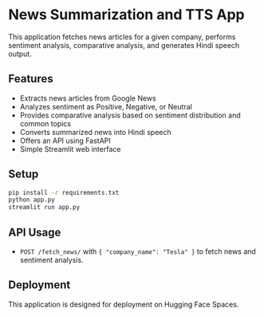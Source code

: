 # News Summarization and TTS App

This application fetches news articles for a given company, performs sentiment analysis, comparative analysis, and generates Hindi speech output.

## Features
- Extracts news articles from Google News
- Analyzes sentiment as Positive, Negative, or Neutral
- Provides comparative analysis based on sentiment distribution and common topics
- Converts summarized news into Hindi speech
- Offers an API using FastAPI
- Simple Streamlit web interface

## Setup
```sh
pip install -r requirements.txt
python app.py
streamlit run app.py
```

## API Usage
- `POST /fetch_news/` with `{ "company_name": "Tesla" }` to fetch news and sentiment analysis.

## Deployment
This application is designed for deployment on Hugging Face Spaces.

